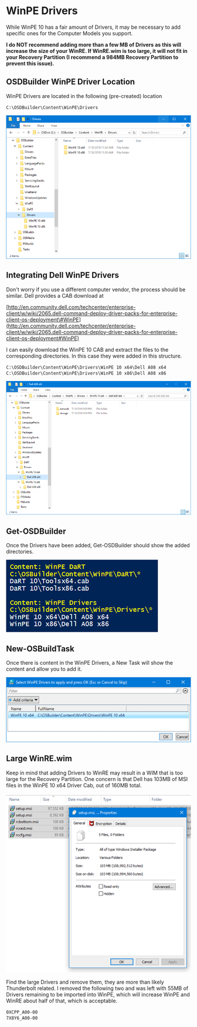 # WinPE Drivers

While WinPE 10 has a fair amount of Drivers, it may be necessary to add specific ones for the Computer Models you support.

**I do NOT recommend adding more than a few MB of Drivers as this will increase the size of your WinRE. If WinRE.wim is too large, it will not fit in your Recovery Partition \(I recommend a 984MB Recovery Partition to prevent this issue\).**

## OSDBuilder WinPE Driver Location

WinPE Drivers are located in the following \(pre-created\) location

```text
C:\OSDBuilder\Content\WinPE\Drivers
```

![](../../../../.gitbook/assets/2018-07-10_21-06-41.png)

## Integrating Dell WinPE Drivers

Don't worry if you use a different computer vendor, the process should be similar. Dell provides a CAB download at

[http://en.community.dell.com/techcenter/enterprise-client/w/wiki/2065.dell-command-deploy-driver-packs-for-enterprise-client-os-deployment\#WinPE](http://en.community.dell.com/techcenter/enterprise-client/w/wiki/2065.dell-command-deploy-driver-packs-for-enterprise-client-os-deployment#WinPE)

I can easily download the WinPE 10 CAB and extract the files to the corresponding directories. In this case they were added in this structure.

```text
C:\OSDBuilder\Content\WinPE\Drivers\WinPE 10 x64\Dell A08 x64
C:\OSDBuilder\Content\WinPE\Drivers\WinPE 10 x86\Dell A08 x86
```

![](../../../../.gitbook/assets/2018-07-10_21-10-44.png)

## Get-OSDBuilder

Once the Drivers have been added, Get-OSDBuilder should show the added directories.

![](../../../../.gitbook/assets/2018-07-10_21-37-32.png)

## New-OSBuildTask

Once there is content in the WinPE Drivers, a New Task will show the content and allow you to add it.

![](../../../../.gitbook/assets/2018-07-10_21-39-44.png)

## Large WinRE.wim

Keep in mind that adding Drivers to WinRE may result in a WIM that is too large for the Recovery Partition. One concern is that Dell has 103MB of MSI files in the WinPE 10 x64 Driver Cab, out of 160MB total.

![](../../../../.gitbook/assets/2018-07-10_21-45-11.png)

Find the large Drivers and remove them, they are more than likely Thunderbolt related. I removed the following two and was left with 55MB of Drivers remaining to be imported into WinPE, which will increase WinPE and WinRE about half of that, which is acceptable.

```text
0XCPP_A00-00
7X8Y6_A00-00
```

